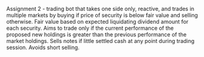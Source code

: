 Assignment 2 - trading bot that takes one side only, reactive, and trades in multiple markets by buying if price of security is below fair value and selling otherwise. Fair value based on expected liquidating dividend amount for each security. Aims to trade only if the current performance of the proposed new holdings is greater than the previous performance of the market holdings. Sells notes if little settled cash at any point during trading session. Avoids short selling.